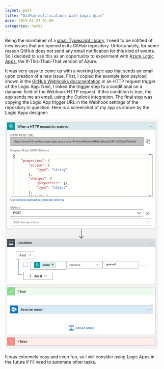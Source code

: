 ```yaml
---
layout: post
title: "GitHub notifications with Logic Apps"
date: 2019-01-27 01:00
categories: hacks
---
```


Being the maintainer of a [small Typescript library][react-appinsights],
I need to be notified of new issues that are opened in its GitHub repository.
Unfortunately, for some reason GitHub does not send any email notification for this
kind of events. So I decided to use this as an opportunity to experiment with
[Azure Logic Apps][azure-logic-apps], the If-This-Than-That version of Azure.

It was very easy to come up with a working logic app that sends an email
upon creation of a new issue. First, I copied the example json payload
shown in the [GitHub Webhooks documentation][github-webhook] in an HTTP
request trigger of the Logic App.
Next, I linked the trigger step to a conditional on a dynamic field of the
Webhook HTTP request. If this condition is true, the app sends me an email,
using the Outlook integration.
The final step was copying the Logic App trigger URL in the Webhook settings
of the repository in question.
Here is a screenshot of my app as shown by the Logic Apps designer:

![Azure Logic Apps designer GitHub notification](/assets/github-azure-logic-apps-notification.png)

It was extremely easy and even fun, so I will consider using Logic Apps in
the future if I'll need to automate other tasks.


 [react-appinsights]: https://github.com/Azure/react-appinsights
 [azure-logic-apps]: https://azure.microsoft.com/en-us/services/logic-apps/
 [github-webhook]: https://developer.github.com/webhooks/
